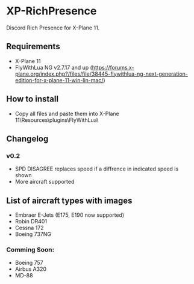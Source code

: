 # XP-RichPresence
Discord Rich Presence for X-Plane 11.
## Requirements
- X-Plane 11
- FlyWithLua NG v2.7.17 and up (https://forums.x-plane.org/index.php?/files/file/38445-flywithlua-ng-next-generation-edition-for-x-plane-11-win-lin-mac/)
## How to install
- Copy all files and paste them into X-Plane 11\Resources\plugins\FlyWithLua\
## Changelog
### v0.2
- SPD DISAGREE replaces speed if a diffrence in indicated speed is shown
- More aircraft supported
## List of aircraft types with images
- Embraer E-Jets (E175, E190 now supported)
- Robin DR401
- Cessna 172
- Boeing 737NG
### Comming Soon:
- Boeing 757
- Airbus A320
- MD-88